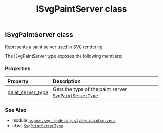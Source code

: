 ﻿---
title: ISvgPaintServer class
second_title: Aspose.SVG for Python via .NET API References
description: 
type: docs
weight: 10
url: /python-net/aspose.svg.rendering.styles.paintservers/isvgpaintserver/
is_root: false
---

## ISvgPaintServer class

Represents a paint server used in SVG rendering.



The ISvgPaintServer type exposes the following members:

### Properties
| Property | Description |
| :- | :- |
| [paint_server_type](/svg/python-net/aspose.svg.rendering.styles.paintservers/isvgpaintserver/paint_server_type) | Gets the type of the paint server [`SvgPaintServerType`](/svg/python-net/aspose.svg.rendering.styles.paintservers/svgpaintservertype). |



### See Also
* module [`aspose.svg.rendering.styles.paintservers`](..)
* class [`SvgPaintServerType`](/svg/python-net/aspose.svg.rendering.styles.paintservers/svgpaintservertype)
